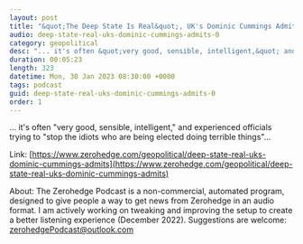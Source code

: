 ```yaml
---
layout: post
title: "&quot;The Deep State Is Real&quot;, UK's Dominic Cummings Admits"
audio: deep-state-real-uks-dominic-cummings-admits-0
category: geopolitical
desc: "... it's often &quot;very good, sensible, intelligent,&quot; and experienced officials trying to &quot;stop the idiots who are being elected doing terrible things&quot;..."
duration: 00:05:23
length: 323
datetime: Mon, 30 Jan 2023 08:30:00 +0000
tags: podcast
guid: deep-state-real-uks-dominic-cummings-admits-0
order: 1
---
```

... it's often &quot;very good, sensible, intelligent,&quot; and experienced officials trying to &quot;stop the idiots who are being elected doing terrible things&quot;...

Link: [https://www.zerohedge.com/geopolitical/deep-state-real-uks-dominic-cummings-admits](https://www.zerohedge.com/geopolitical/deep-state-real-uks-dominic-cummings-admits)

About: The Zerohedge Podcast is a non-commercial, automated program, designed to give people a way to get news from Zerohedge in an audio format.  I am actively working on tweaking and improving the setup to create a better listening experience (December 2022).  Suggestions are welcome: [zerohedgePodcast@outlook.com](mailto:zerohedgePodcast@outlook.com)